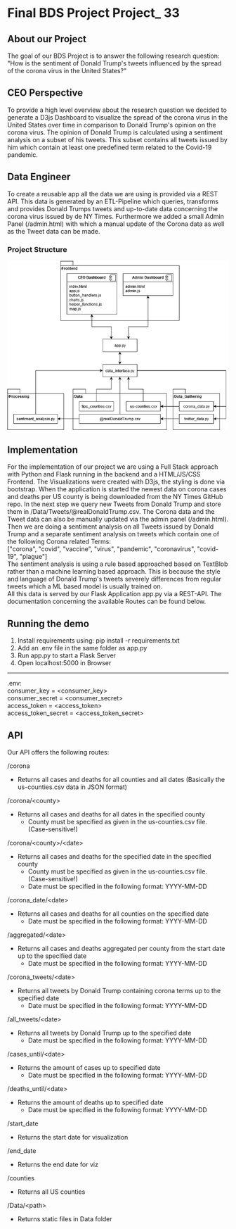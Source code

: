 # Final BDS Project Project_ 33

## About our Project
The goal of our BDS Project is to answer the following research question:
"How is the sentiment of Donald Trump's tweets influenced by the spread of the corona virus in the United States?"

## CEO Perspective
To provide a high level overview about the research question we decided to generate a D3js Dashboard
to visualize the spread of the corona virus in the United States over time in comparison
to Donald Trump's opinion on the corona virus. The opinion of Donald Trump is calculated using a
sentiment analysis on a subset of his tweets. This subset contains all tweets issued by him which
contain at least one predefined term related to the Covid-19 pandemic.

## Data Engineer 
To create a reusable app all the data we are using is provided via a REST API. 
This data is generated by an ETL-Pipeline which queries, transforms and provides Donald Trumps tweets and up-to-date
data concerning the corona virus issued by de NY Times. Furthermore we added a small Admin Panel (/admin.html) 
with which a manual update of the Corona data as well as the Tweet data can be made. 

### Project Structure
![Project Structure](/img/Diagram.jpg)

## Implementation
For the implementation of our project we are using a Full Stack approach with Python and Flask running in the backend
and a HTML/JS/CSS Frontend. The Visualizations were created with D3js, the styling is done via bootstrap. 
When the application is started the newest data on corona cases and deaths per US county is being downloaded 
from the NY Times GitHub repo. In the next step we query new Tweets from Donald Trump 
and store them in /Data/Tweets/@realDonaldTrump.csv. The Corona data and the Tweet data can also be manually updated 
via the admin panel (/admin.html). Then we are doing a sentiment analysis on all Tweets issued by Donald Trump 
and a separate sentiment analysis on tweets which contain one of the following Corona related Terms: <br>
["corona", "covid", "vaccine", "virus", "pandemic", "coronavirus", "covid-19", "plague"]<br>
The sentiment analysis is using a rule based approached based on TextBlob rather than a machine learning based approach.
This is because the style and language of Donald Trump's tweets severely differences from regular tweets which a ML based
model is usually trained on.<br>
All this data is served by our Flask Application app.py via a REST-API. The documentation concerning the available 
Routes can be found below. 

## Running the demo
1. Install requirements using: pip install -r requirements.txt
2. Add an .env file in the same folder as app.py 
3. Run app.py to start a Flask Server
4. Open localhost:5000 in Browser
---
.env:<br>
consumer_key = <consumer_key><br>
consumer_secret = <consumer_secret><br>
access_token = <access_token><br>
access_token_secret = <access_token_secret><br>

## API
Our API offers the following routes:

/corona
- Returns all cases and deaths for all counties and all dates (Basically the us-counties.csv data in JSON format)

/corona/\<county>
- Returns all cases and deaths for all dates in the specified county
    * County must be specified as given in the us-counties.csv file. (Case-sensitive!)
    
/corona/\<county>/\<date>
- Returns all cases and deaths for the specified date in the specified county
    * County must be specified as given in the us-counties.csv file. (Case-sensitive!)
    * Date must be specified in the following format: YYYY-MM-DD

/corona_date/\<date>
- Returns all cases and deaths for all counties on the specified date
    * Date must be specified in the following format: YYYY-MM-DD

/aggregated/\<date>
- Returns all cases and deaths aggregated per county from the start date up to the specified date
    * Date must be specified in the following format: YYYY-MM-DD

/corona_tweets/\<date>
- Returns all tweets by Donald Trump containing corona terms up to the specified date
    * Date must be specified in the following format: YYYY-MM-DD

/all_tweets/\<date>
- Returns all tweets by Donald Trump up to the specified date
    * Date must be specified in the following format: YYYY-MM-DD

/cases_until/\<date>
- Returns the amount of cases up to specified date
    * Date must be specified in the following format: YYYY-MM-DD

/deaths_until/\<date>
- Returns the amount of deaths up to specified date
    * Date must be specified in the following format: YYYY-MM-DD

/start_date
- Returns the start date for visualization

/end_date
- Returns the end date for viz

/counties
- Returns all US counties

/Data/\<path>
- Returns static files in Data folder

